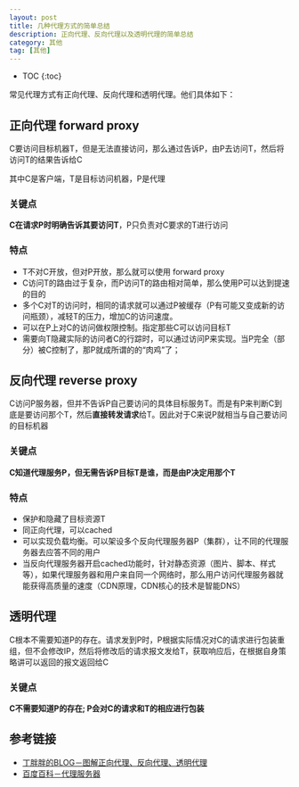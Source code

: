 ```yaml
---
layout: post
title: 几种代理方式的简单总结
description: 正向代理、反向代理以及透明代理的简单总结
category: 其他
tag: [其他]
---
```


* TOC
{:toc}

常见代理方式有正向代理、反向代理和透明代理。他们具体如下：

## 正向代理 forward proxy

C要访问目标机器T，但是无法直接访问，那么通过告诉P，由P去访问T，然后将访问T的结果告诉给C

其中C是客户端，T是目标访问机器，P是代理

### 关键点

**C在请求P时明确告诉其要访问T**，P只负责对C要求的T进行访问

### 特点

+ T不对C开放，但对P开放，那么就可以使用 forward proxy
+ C访问T的路由过于复杂，而P访问T的路由相对简单，那么使用P可以达到提速的目的
+ 多个C对T的访问时，相同的请求就可以通过P被缓存（P有可能又变成新的访问瓶颈），减轻T的压力，增加C的访问速度。
+ 可以在P上对C的访问做权限控制。指定那些C可以访问目标T
+ 需要向T隐藏实际的访问者C的行踪时，可以通过访问P来实现。当P完全（部分）被C控制了，那P就成所谓的的“肉鸡”了；

## 反向代理 reverse proxy

C访问P服务器，但并不告诉P自己要访问的具体目标服务T。而是有P来判断C到底是要访问那个T，然后**直接转发请求**给T。因此对于C来说P就相当与自己要访问的目标机器

### 关键点

**C知道代理服务P，但无需告诉P目标T是谁，而是由P决定用那个T**

### 特点

+ 保护和隐藏了目标资源T
+ 同正向代理，可以cached
+ 可以实现负载均衡。可以架设多个反向代理服务器P（集群），让不同的代理服务器去应答不同的用户
+ 当反向代理服务器开启cached功能时，针对静态资源（图片、脚本、样式等），如果代理服务器和用户来自同一个网络时，那么用户访问代理服务器就能获得高质量的速度（CDN原理，CDN核心的技术是智能DNS）

## 透明代理

C根本不需要知道P的存在。请求发到P时，P根据实际情况对C的请求进行包装重组，但不会修改IP，然后将修改后的请求报文发给T，获取响应后，在根据自身策略讲可以返回的报文返回给C

### 关键点

**C不需要知道P的存在; P会对C的请求和T的相应进行包装**


## 参考链接

+ [丁胖胖的BLOG－图解正向代理、反向代理、透明代理](http://z00w00.blog.51cto.com/515114/1031287)
+ [百度百科－代理服务器](http://baike.baidu.com/item/%E4%BB%A3%E7%90%86%E6%9C%8D%E5%8A%A1%E5%99%A8)
